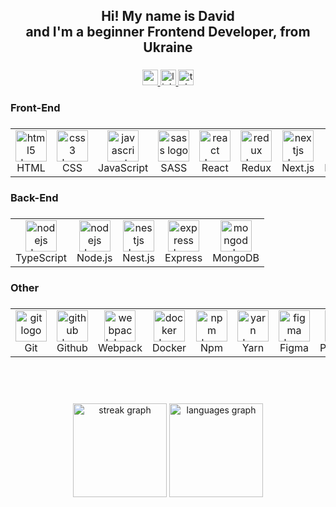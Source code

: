 <h2 align="center">Hi! My name is David <br>and I'm a beginner Frontend Developer, from Ukraine</h2>

###
	 

	
<div align="center">
	  <a href="mailto:davidvorona112@gmail.com" targer="_blank">
		<img src="https://img.shields.io/static/v1?message=Gmail&logo=gmail&label=&color=D14836&logoColor=white&labelColor=&style=for-the-badge" height="25"       alt="gmail logo"  />
	  <a/>
	  <a href="https://www.linkedin.com/in/david-voronyanskiy-112171286" target="_blank">
		<img src="https://img.shields.io/static/v1?message=LinkedIn&logo=linkedin&label=&color=0077B5&logoColor=white&labelColor=&style=for-the-badge" height="25" alt="linkedin logo"  />
	  </a>
	  <a href="https://t.me/Ddsonq" target="_blank">
		<img src="https://img.shields.io/static/v1?message=Telegram&logo=telegram&label=&color=2CA5E0&logoColor=white&labelColor=&style=for-the-badge" height="25" alt="telegram logo"  />
	  </a>
	</div>
	
###
	
<h3 align="left">Front-End</h3>
	
###
	
	
<div align="center">
	  <table align="center">
	  <tr>
		<td align="center">
			<a href="https://developer.mozilla.org/en-US/docs/Web/HTML" targer="_blank">
			   <img src="https://skillicons.dev/icons?i=html" height="50" alt="html5 logo" />
			</a>
		  	<br />
		  	HTML
		</td>
		<td align="center">
			<a href="https://developer.mozilla.org/en-US/docs/Web/CSS" targer="_blank">
		  <img src="https://skillicons.dev/icons?i=css" height="50" alt="css3 logo" />
		</a>
		  <br />
		  CSS
		</td>
		<td align="center">
			<a href="https://developer.mozilla.org/en-US/docs/Web/JavaScript" targer="_blank">
		  <img src="https://cdn.jsdelivr.net/gh/devicons/devicon/icons/javascript/javascript-original.svg" height="50" alt="javascript logo" />
			</a>
		  <br />
		  JavaScript
		</td>
		<td align="center">
			<a href="https://sass-lang.com/" targer="_blank">
		  <img src="https://cdn.jsdelivr.net/gh/devicons/devicon/icons/sass/sass-original.svg" height="50" alt="sass logo" />
		</a>
		  <br />
		  SASS
		</td>
		<td align="center">
			<a href="https://react.dev/" targer="_blank">
		  <img src="https://cdn.jsdelivr.net/gh/devicons/devicon/icons/react/react-original.svg" height="50" alt="react logo" />
			</a>
		  <br />
		  React
		</td>
		<td align="center">
			<a href="https://redux.js.org/" targer="_blank">
		  <img src="https://cdn.jsdelivr.net/gh/devicons/devicon/icons/redux/redux-original.svg" height="50" alt="redux logo" />
			</a>
		  <br />
		  Redux
		</td>
		<td align="center">
			<a href="https://nextjs.org/" targer="_blank">
		  <img src="https://skillicons.dev/icons?i=nextjs" height="50" alt="nextjs logo" />
			</a>
		  <br />
		  Next.js
		</td>
		<td align="center">
			<a href="https://getbootstrap.com/" targer="_blank">
		  <img src="https://cdn.jsdelivr.net/gh/devicons/devicon/icons/bootstrap/bootstrap-original.svg" height="50" alt="bootstrap logo" />
			</a>
		  <br />
		  Bootstrap
		</td>
		<td align="center">
			<a href="https://tailwindcss.com/" targer="_blank">
		  <img src="https://cdn.simpleicons.org/tailwindcss/06B6D4" height="50" alt="tailwindcss logo" />
			</a>
		  <br />
		  Tailwind
		</td>
		  <td align="center">
			<a href="https://jestjs.io/" targer="_blank">
		  <img src="https://avatars.githubusercontent.com/u/103283236?s=200&v=4" height="50" alt="tailwindcss logo"  style="border-radius: 5px;"/>
			</a>
		  <br />
		  Jest
		</td>
	  </tr>
	</table>
	</div>
	
###
	
<h3 align="left">Back-End</h3>
	
###
	

	
<div align="center">
	  <table align="center">
		<tr>
		  <td align="center">
			<a href="https://www.typescriptlang.org/" target="_blank">
			<img src="https://cdn.jsdelivr.net/gh/devicons/devicon/icons/typescript/typescript-original.svg" height="50" alt="nodejs logo" />
			</a>
			<br/>TypeScript
		  </td>
		  <td align="center">
			<a href="https://nodejs.org/en" target="_blank">
			<img src="https://cdn.jsdelivr.net/gh/devicons/devicon/icons/nodejs/nodejs-original.svg" height="50" alt="nodejs logo" />
			</a>
			<br/>Node.js
		  </td>
		  <td align="center">
			<a href="https://nestjs.com/" target="_blank">
			<img src="https://cdn.jsdelivr.net/gh/devicons/devicon/icons/nestjs/nestjs-plain.svg" height="50" alt="nestjs logo" />
			</a>
			<br/>Nest.js
		  </td>
		  <td align="center">
			<a href="https://expressjs.com/" target="_blank">
			<img src="https://skillicons.dev/icons?i=express" height="50" alt="express logo" />
			</a>
			<br/>Express
		  </td>
		  <td align="center">
			<a href="https://www.mongodb.com/" target="_blank">
			<img src="https://cdn.jsdelivr.net/gh/devicons/devicon/icons/mongodb/mongodb-original.svg" height="50" alt="mongodb logo" />
			</a>
			<br/>MongoDB
		  </td>
		  <!-- <td align="center" >
			<img src="https://cdn.jsdelivr.net/gh/devicons/devicon/icons/postgresql/postgresql-original.svg" height="50" alt="postgresql logo" />
			<br/>PostgreSQL
		  </td> -->
		</tr>
	  </table>
	</div>
	
###
	
<h3 align="left">Other</h3>
	
###
	
	
<div align="center">
	  <table align="center">
		<tr>
		  <td align="center">
			<a href="https://git-scm.com/" target="_blank">
			<img src="https://cdn.jsdelivr.net/gh/devicons/devicon/icons/git/git-original.svg" height="50" alt="git logo" />
			</a>
			<br/>Git
		  </td>
		  <td align="center">
			<a href="https://github.com/" target="_blank">
			<img src="https://skillicons.dev/icons?i=github" height="50" alt="github logo" />
			</a>
			<br/>Github
		  </td>
		  <td align="center">
			<a href="https://webpack.js.org/" target="_blank">
			<img src="https://cdn.jsdelivr.net/gh/devicons/devicon/icons/webpack/webpack-original.svg" height="50" alt="webpack logo" />
			</a>
			<br/>Webpack
		  </td>
		  <td align="center">
			<a href="https://www.docker.com/" target="_blank">
			<img src="https://cdn.jsdelivr.net/gh/devicons/devicon/icons/docker/docker-original.svg" height="50" alt="docker logo" />
			</a>
			<br/>Docker
		  </td>
		  <td align="center">
			<a href="https://www.npmjs.com/" target="_blank">
			<img src="https://cdn.jsdelivr.net/gh/devicons/devicon/icons/npm/npm-original-wordmark.svg" height="50" alt="npm logo" />
			</a>
			<br/>Npm
		  </td>
		  <td align="center">
			<a href="https://yarnpkg.com/" target="_blank">
			<img src="https://cdn.jsdelivr.net/gh/devicons/devicon/icons/yarn/yarn-original.svg" height="50" alt="yarn logo" />
			</a>
			<br/>Yarn
		  </td>
		  <td align="center">
			<a href="https://www.figma.com/" target="_blank">
			<img src="https://cdn.jsdelivr.net/gh/devicons/devicon/icons/figma/figma-original.svg" height="50" alt="figma logo" />
			</a>
			<br/>Figma
		  </td>
		   <td align="center">
			<a href="https://www.postman.com/" target="_blank">
			<img src="https://user-images.githubusercontent.com/7853266/44114706-9c72dd08-9fd1-11e8-8d9d-6d9d651c75ad.png" height="50" alt="figma logo" />
			</a>
			<br/>Postman
		  </td>
		</tr>
	  </table>
	</div>
	
###
	
<p align="left"></p>

###
	
<p align="left"></p>
	
###
	
<br/>
	<br/>
	<br/>
	<div align="center">
	  <img src="https://streak-stats.demolab.com?user=dread-man&locale=en&mode=daily&theme=graywhite&hide_border=false&border_radius=5" height="150" alt="streak graph"  />
	  <img src="https://github-readme-stats.vercel.app/api/top-langs?username=dread-man&locale=en&hide_title=false&layout=compact&card_width=320&langs_count=5&theme=graywhite&hide_border=false" height="150" alt="languages graph"  />
	</div>
	
###
